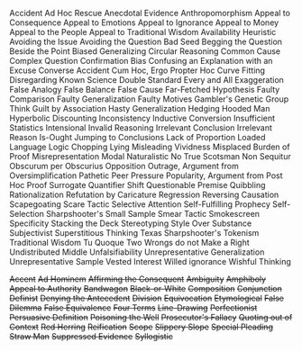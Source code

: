 Accident
Ad Hoc Rescue
Anecdotal Evidence
Anthropomorphism
Appeal to Consequence
Appeal to Emotions
Appeal to Ignorance
Appeal to Money
Appeal to the People
Appeal to Traditional Wisdom
Availability Heuristic
Avoiding the Issue
Avoiding the Question
Bad Seed
Begging the Question
Beside the Point
Biased Generalizing
Circular Reasoning
Common Cause
Complex Question
Confirmation Bias
Confusing an Explanation with an Excuse
Converse Accident
Cum Hoc, Ergo Propter Hoc
Curve Fitting
Disregarding Known Science
Double Standard
Every and All
Exaggeration
False Analogy
False Balance
False Cause
Far-Fetched Hypothesis
Faulty Comparison
Faulty Generalization
Faulty Motives
Gambler's
Genetic
Group Think
Guilt by Association
Hasty Generalization
Hedging
Hooded Man
Hyperbolic Discounting
Inconsistency
Inductive Conversion
Insufficient Statistics
Intensional
Invalid Reasoning
Irrelevant Conclusion
Irrelevant Reason
Is-Ought
Jumping to Conclusions
Lack of Proportion
Loaded Language
Logic Chopping
Lying
Misleading Vividness
Misplaced Burden of Proof
Misrepresentation
Modal
Naturalistic
No True Scotsman
Non Sequitur
Obscurum per Obscurius
Opposition
Outrage, Argument from
Oversimplification
Pathetic
Peer Pressure
Popularity, Argument from
Post Hoc
Proof Surrogate
Quantifier Shift
Questionable Premise
Quibbling
Rationalization
Refutation by Caricature
Regression
Reversing Causation
Scapegoating
Scare Tactic
Selective Attention
Self-Fulfilling Prophecy
Self-Selection
Sharpshooter's
Small Sample
Smear Tactic
Smokescreen
Specificity
Stacking the Deck
Stereotyping
Style Over Substance
Subjectivist
Superstitious Thinking
Texas Sharpshooter's
Tokenism
Traditional Wisdom
Tu Quoque
Two Wrongs do not Make a Right
Undistributed Middle
Unfalsifiability
Unrepresentative Generalization
Unrepresentative Sample
Vested Interest
Willed ignorance
Wishful Thinking

~~Accent~~
~~Ad Hominem~~
~~Affirming the Consequent~~
~~Ambiguity~~
~~Amphiboly~~
~~Appeal to Authority~~
~~Bandwagon~~
~~Black-or-White~~
~~Composition~~
~~Conjunction~~
~~Definist~~
~~Denying the Antecedent~~
~~Division~~
~~Equivocation~~
~~Etymological~~
~~False Dilemma~~
~~False Equivalence~~
~~Four Terms~~
~~Line-Drawing~~
~~Perfectionist~~
~~Persuasive Definition~~
~~Poisoning the Well~~
~~Prosecutor's Fallacy~~
~~Quoting out of Context~~
~~Red Herring~~
~~Reification~~
~~Scope~~
~~Slippery Slope~~
~~Special Pleading~~
~~Straw Man~~
~~Suppressed Evidence~~
~~Syllogistic~~